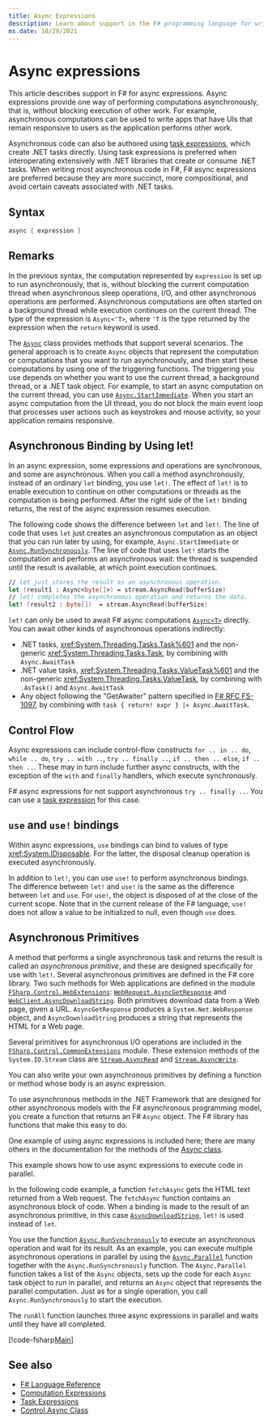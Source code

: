 ```yaml
---
title: Async Expressions
description: Learn about support in the F# programming language for writing async expressions, which execute without blocking execution of other work.
ms.date: 10/29/2021
---
```

# Async expressions

This article describes support in F# for async expressions. Async expressions provide one way of performing computations asynchronously, that is, without blocking execution of other work. For example, asynchronous computations can be used to write apps that have UIs that remain responsive to users as the application performs other work.

Asynchronous code can also be authored using [task expressions](task-expressions.md), which create .NET tasks directly. Using task expressions is preferred when interoperating extensively with .NET libraries that create or consume .NET tasks. When writing most asynchronous code in F#, F# async expressions are preferred because they are more succinct, more compositional, and avoid certain caveats associated with .NET tasks.

## Syntax

```fsharp
async { expression }
```

## Remarks

In the previous syntax, the computation represented by `expression` is set up to run asynchronously, that is, without blocking the current computation thread when asynchronous sleep operations, I/O, and other asynchronous operations are performed. Asynchronous computations are often started on a background thread while execution continues on the current thread. The type of the expression is `Async<'T>`, where `'T` is the type returned by the expression when the `return` keyword is used.

The [`Async`](https://fsharp.github.io/fsharp-core-docs/reference/fsharp-control-fsharpasync.html) class provides methods that support several scenarios. The general approach is to create `Async` objects that represent the computation or computations that you want to run asynchronously, and then start these computations by using one of the triggering functions. The triggering you use depends on whether you want to use the current thread, a background thread, or a .NET task object. For example, to start an async computation on the current thread, you can use [`Async.StartImmediate`](https://fsharp.github.io/fsharp-core-docs/reference/fsharp-control-fsharpasync.html#StartImmediate). When you start an async computation from the UI thread, you do not block the main event loop that processes user actions such as keystrokes and mouse activity, so your application remains responsive.

## Asynchronous Binding by Using let!

In an async expression, some expressions and operations are synchronous, and some are asynchronous. When you call a method asynchronously, instead of an ordinary `let` binding, you use `let!`. The effect of `let!` is to enable execution to continue on other computations or threads as the computation is being performed. After the right side of the `let!` binding returns, the rest of the async expression resumes execution.

The following code shows the difference between `let` and `let!`. The line of code that uses `let` just creates an asynchronous computation as an object that you can run later by using, for example, `Async.StartImmediate` or [`Async.RunSynchronously`](https://fsharp.github.io/fsharp-core-docs/reference/fsharp-control-fsharpasync.html#RunSynchronously). The line of code that uses `let!` starts the computation and performs an asynchronous wait: the thread is suspended until the result is available, at which point execution continues.

```fsharp
// let just stores the result as an asynchronous operation.
let (result1 : Async<byte[]>) = stream.AsyncRead(bufferSize)
// let! completes the asynchronous operation and returns the data.
let! (result2 : byte[])  = stream.AsyncRead(bufferSize)
```

`let!` can only be used to await F# async computations [`Async<T>`](https://fsharp.github.io/fsharp-core-docs/reference/fsharp-control-fsharpasync.html) directly. You can await other kinds of asynchronous operations indirectly:

* .NET tasks, <xref:System.Threading.Tasks.Task%601> and the non-generic <xref:System.Threading.Tasks.Task>, by combining with `Async.AwaitTask`
* .NET value tasks, <xref:System.Threading.Tasks.ValueTask%601> and the non-generic <xref:System.Threading.Tasks.ValueTask>, by combining with `.AsTask()` and `Async.AwaitTask`
* Any object following the "GetAwaiter" pattern specified in [F# RFC FS-1097](https://github.com/fsharp/fslang-design/blob/main/FSharp-6.0/FS-1097-task-builder.md), by combining with `task { return! expr } |> Async.AwaitTask`.

## Control Flow

Async expressions can include control-flow constructs `for .. in .. do`, `while .. do`, `try .. with ..`, `try .. finally ..`, `if .. then .. else`, `if .. then ..`. These may in turn include further async constructs, with the exception of the `with` and `finally` handlers, which execute synchronously.

F# async expressions for not support asynchronous `try .. finally ..`. You can use a [task expression](task-expressions.md) for this case.

## `use` and `use!` bindings

Within async expressions, `use` bindings can bind to values of type <xref:System.IDisposable>. For the latter, the disposal cleanup operation is executed asynchronously.

In addition to `let!`, you can use `use!` to perform asynchronous bindings. The difference between `let!` and `use!` is the same as the difference between `let` and `use`. For `use!`, the object is disposed of at the close of the current scope. Note that in the current release of the F# language, `use!` does not allow a value to be initialized to null, even though `use` does.

## Asynchronous Primitives

A method that performs a single asynchronous task and returns the result is called an *asynchronous primitive*, and these are designed specifically for use with `let!`. Several asynchronous primitives are defined in the F# core library. Two such methods for Web applications are defined in the module [`FSharp.Control.WebExtensions`](https://fsharp.github.io/fsharp-core-docs/reference/fsharp-control-webextensions.html): [`WebRequest.AsyncGetResponse`](https://fsharp.github.io/fsharp-core-docs/reference/fsharp-control-webextensions.html#AsyncGetResponse) and [`WebClient.AsyncDownloadString`](https://fsharp.github.io/fsharp-core-docs/reference/fsharp-control-webextensions.html#AsyncDownloadString). Both primitives download data from a Web page, given a URL. `AsyncGetResponse` produces a `System.Net.WebResponse` object, and `AsyncDownloadString` produces a string that represents the HTML for a Web page.

Several primitives for asynchronous I/O operations are included in the [`FSharp.Control.CommonExtensions`](https://fsharp.github.io/fsharp-core-docs/reference/fsharp-control-commonextensions.html) module. These extension methods of the `System.IO.Stream` class are [`Stream.AsyncRead`](https://fsharp.github.io/fsharp-core-docs/reference/fsharp-control-commonextensions.html#AsyncRead) and [`Stream.AsyncWrite`](https://fsharp.github.io/fsharp-core-docs/reference/fsharp-control-commonextensions.html#AsyncWrite).

You can also write your own asynchronous primitives by defining a function or method whose body is an async expression.

To use asynchronous methods in the .NET Framework that are designed for other asynchronous models with the F# asynchronous programming model, you create a function that returns an F# `Async` object. The F# library has functions that make this easy to do.

One example of using async expressions is included here; there are many others in the documentation for the methods of the [Async class](https://fsharp.github.io/fsharp-core-docs/reference/fsharp-control-fsharpasync.html).

This example shows how to use async expressions to execute code in parallel.

In the following code example, a function `fetchAsync` gets the HTML text returned from a Web request. The `fetchAsync` function contains an asynchronous block of code. When a binding is made to the result of an asynchronous primitive, in this case [`AsyncDownloadString`](https://fsharp.github.io/fsharp-core-docs/reference/fsharp-control-webextensions.html#AsyncDownloadString), `let!` is used instead of `let`.

You use the function [`Async.RunSynchronously`](https://fsharp.github.io/fsharp-core-docs/reference/fsharp-control-fsharpasync.html#RunSynchronously) to execute an asynchronous operation and wait for its result. As an example, you can execute multiple asynchronous operations in parallel by using the [`Async.Parallel`](https://fsharp.github.io/fsharp-core-docs/reference/fsharp-control-fsharpasync.html#Parallel) function together with the `Async.RunSynchronously` function. The `Async.Parallel` function takes a list of the `Async` objects, sets up the code for each `Async` task object to run in parallel, and returns an `Async` object that represents the parallel computation. Just as for a single operation, you call `Async.RunSynchronously` to start the execution.

The `runAll` function launches three async expressions in parallel and waits until they have all completed.

[!code-fsharp[Main](~/samples/snippets/fsharp/lang-ref-2/snippet8003.fs)]

## See also

- [F# Language Reference](index.md)
- [Computation Expressions](computation-expressions.md)
- [Task Expressions](task-expressions.md)
- [Control.Async Class](https://fsharp.github.io/fsharp-core-docs/reference/fsharp-control-fsharpasync.html)
